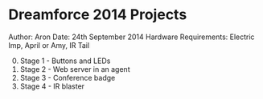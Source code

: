 Dreamforce 2014 Projects
========================

Author: Aron
Date: 24th September 2014
Hardware Requirements: Electric Imp, April or Amy, IR Tail

0. Stage 1 - Buttons and LEDs
0. Stage 2 - Web server in an agent
0. Stage 3 - Conference badge
0. Stage 4 - IR blaster
